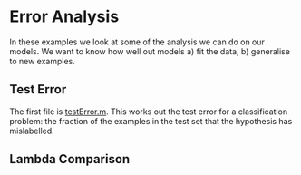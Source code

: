 # Error Analysis

In these examples we look at some of the analysis we can do on our models.
We want to know how well out models a) fit the data,
b) generalise to new examples.

## Test Error
The first file is [testError.m](https://github.com/katharinebeaumont/machine-learning-exposed/blob/master/Error-Analysis/testError.m).
This works out the test error for a classification problem: the fraction of the examples in the test set that the hypothesis has mislabelled.

## Lambda Comparison